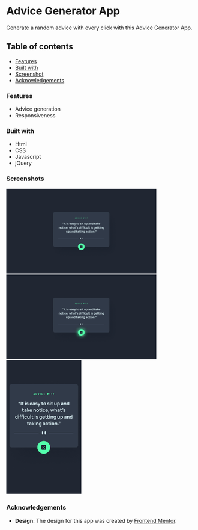 # Advice Generator App

Generate a random advice with every click with this Advice Generator App.

## Table of contents

- [Features](#features)
- [Built with](#built-with)
- [Screenshot](#screenshots)
- [Acknowledgements](#acknowledgements)

### Features

- Advice generation
- Responsiveness

### Built with

- Html
- CSS
- Javascript
- jQuery

### Screenshots

<img src="images/design/desktop-design.jpg" width="400" alt="desktop view" /> <img src="images/design/active-state.jpg" width="400" alt="desktop active view" />
<br />
<img src="images/design/mobile-design.jpg" width="200" alt="mobile view" />

### Acknowledgements

- **Design**: The design for this app was created by [Frontend Mentor](https://www.frontendmentor.io).
